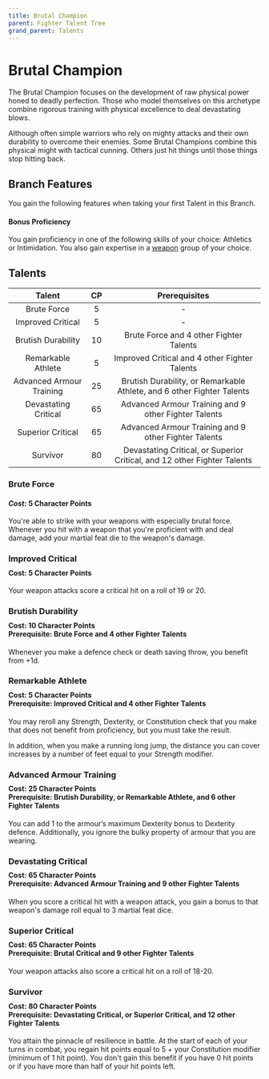```yaml
---
title: Brutal Champion
parent: Fighter Talent Tree
grand_parent: Talents
---
```


# Brutal Champion
The Brutal Champion focuses on the development of raw physical power honed to deadly perfection. Those who model themselves on this archetype combine rigorous training with physical excellence to deal devastating blows.

Although often simple warriors who rely on mighty attacks and their own durability to overcome their enemies. Some Brutal Champions combine this physical might with tactical cunning. Others just hit things until those things stop hitting back.

## Branch Features
You gain the following features when taking your first Talent in this Branch.

#### Bonus Proficiency
You gain proficiency in one of the following skills of your choice: Athletics or Intimidation. You also gain expertise in a [weapon](https://stormchaserroleplaying.com/stormchaserRPG/Equipment/Weapons/MeleeWeaponTables) group of your choice.

## Talents

| Talent | CP | Prerequisites |
|:------:|:--:|:-------------:|
| Brute Force              | 5  | - |
| Improved Critical        | 5  | - |
| Brutish Durability       | 10 | Brute Force and 4 other Fighter Talents |
| Remarkable Athlete       | 5  | Improved Critical and 4 other Fighter Talents |
| Advanced Armour Training | 25 | Brutish Durability, or Remarkable Athlete, and 6 other Fighter Talents |
| Devastating Critical     | 65 | Advanced Armour Training and 9 other Fighter Talents |
| Superior Critical        | 65 | Advanced Armour Training and 9 other Fighter Talents |
| Survivor                 | 80 | Devastating Critical, or Superior Critical, and 12 other Fighter Talents |

### Brute Force
#### *Cost:* 5 Character Points
You're able to strike with your weapons with especially brutal force. Whenever you hit with a weapon that you're proficient with and deal damage, add your martial feat die to the weapon's damage.

### Improved Critical

<div style="margin-top:-10px;"></div>

#### **Cost:** 5 Character Points
Your weapon attacks score a critical hit on a roll of 19 or 20.

### Brutish Durability

<div style="margin-top:-10px;"></div>

#### **Cost:** 10 Character Points<br>**Prerequisite:** Brute Force and 4 other Fighter Talents
Whenever you make a defence check or death saving throw, you benefit from +1d.

### Remarkable Athlete

<div style="margin-top:-10px;"></div>

#### **Cost:** 5 Character Points<br>**Prerequisite:** Improved Critical and 4 other Fighter Talents
You may reroll any Strength, Dexterity, or Constitution check that you make that does not benefit from proficiency, but you must take the result.

In addition, when you make a running long jump, the distance you can cover increases by a number of feet equal to your Strength modifier.

### Advanced Armour Training

<div style="margin-top:-10px;"></div>

#### **Cost:** 25 Character Points<br>**Prerequisite:** Brutish Durability, or Remarkable Athlete, and 6 other Fighter Talents
You can add 1 to the armour’s maximum Dexterity bonus to Dexterity defence. Additionally, you ignore the bulky property of armour that you are wearing.

### Devastating Critical

<div style="margin-top:-10px;"></div>

#### **Cost:** 65 Character Points<br>**Prerequisite:** Advanced Armour Training and 9 other Fighter Talents
When you score a critical hit with a weapon attack, you gain a bonus to that weapon's damage roll equal to 3 martial feat dice.

### Superior Critical

<div style="margin-top:-10px;"></div>

#### **Cost:** 65 Character Points<br>**Prerequisite:** Brutal Critical and 9 other Fighter Talents
Your weapon attacks also score a critical hit on a roll of 18-20.

### Survivor

<div style="margin-top:-10px;"></div>

#### **Cost:** 80 Character Points<br>**Prerequisite:** Devastating Critical, or Superior Critical, and 12 other Fighter Talents
You attain the pinnacle of resilience in battle. At the start of each of your turns in combat, you regain hit points equal to 5 + your Constitution modifier (minimum of 1 hit point). You don't gain this benefit if you have 0 hit points or if you have more than half of your hit points left.
